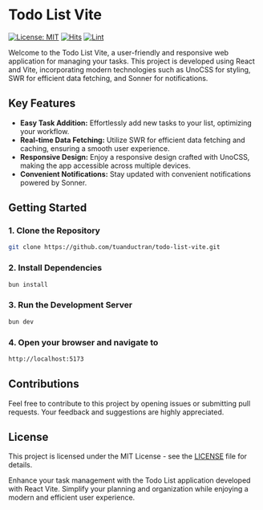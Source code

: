 # Todo List Vite

[![License: MIT](https://img.shields.io/badge/License-MIT-yellow.svg)](https://opensource.org/licenses/MIT)
[![Hits](https://hits.seeyoufarm.com/api/count/incr/badge.svg?url=https%3A%2F%2Fgithub.com%2Ftuanductran%2Ftodo-list-vite&count_bg=%23FC2350&title_bg=%23555555&icon=react.svg&icon_color=%23E7E7E7&title=HITS&edge_flat=false)](https://hits.seeyoufarm.com)
[![Lint](https://github.com/tuanductran/todo-list-vite/actions/workflows/lint.yml/badge.svg)](https://github.com/tuanductran/todo-list-vite/actions/workflows/lint.yml)

Welcome to the Todo List Vite, a user-friendly and responsive web application for managing your tasks. This project is developed using React and Vite, incorporating modern technologies such as UnoCSS for styling, SWR for efficient data fetching, and Sonner for notifications.

## Key Features

- **Easy Task Addition:** Effortlessly add new tasks to your list, optimizing your workflow.
- **Real-time Data Fetching:** Utilize SWR for efficient data fetching and caching, ensuring a smooth user experience.
- **Responsive Design:** Enjoy a responsive design crafted with UnoCSS, making the app accessible across multiple devices.
- **Convenient Notifications:** Stay updated with convenient notifications powered by Sonner.

## Getting Started

### 1. Clone the Repository

```sh
git clone https://github.com/tuanductran/todo-list-vite.git
```

### 2. Install Dependencies

```sh
bun install
```

### 3. Run the Development Server

```sh
bun dev
```

### 4. Open your browser and navigate to

```sh
http://localhost:5173
```

## Contributions

Feel free to contribute to this project by opening issues or submitting pull requests. Your feedback and suggestions are highly appreciated.

## License

This project is licensed under the MIT License - see the [LICENSE](LICENSE) file for details.

Enhance your task management with the Todo List application developed with React Vite. Simplify your planning and organization while enjoying a modern and efficient user experience.
